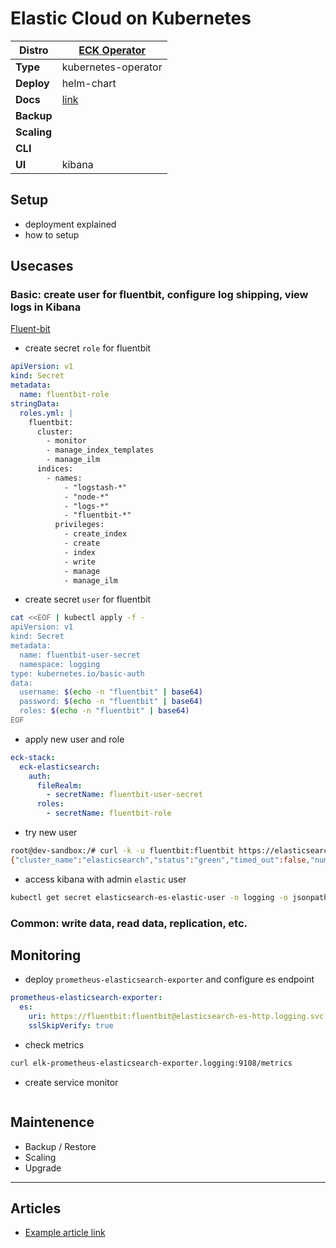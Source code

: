 # Elastic Cloud on Kubernetes

|**Distro**|[ECK Operator](https://github.com/elastic/cloud-on-k8s)|
|-|-|
|**Type**|kubernetes-operator|
|**Deploy**|helm-chart|
|**Docs**|[link](https://www.elastic.co/docs/deploy-manage/deploy/cloud-on-k8s)|
|**Backup**||
|**Scaling**||
|**CLI**||
|**UI**|kibana|

## Setup

- deployment explained
- how to setup

## Usecases

### Basic: create user for fluentbit, configure log shipping, view logs in Kibana

[Fluent-bit](fluentbit.md)

- create secret `role` for fluentbit

```yaml
apiVersion: v1
kind: Secret
metadata:
  name: fluentbit-role
stringData:
  roles.yml: |
    fluentbit:
      cluster:
        - monitor
        - manage_index_templates
        - manage_ilm
      indices:
        - names:
            - "logstash-*"
            - "node-*"
            - "logs-*"
            - "fluentbit-*"
          privileges:
            - create_index
            - create
            - index
            - write
            - manage
            - manage_ilm
```

- create secret `user` for fluentbit

```bash
cat <<EOF | kubectl apply -f -
apiVersion: v1
kind: Secret
metadata:
  name: fluentbit-user-secret
  namespace: logging
type: kubernetes.io/basic-auth
data:
  username: $(echo -n "fluentbit" | base64)
  password: $(echo -n "fluentbit" | base64)
  roles: $(echo -n "fluentbit" | base64)
EOF
```

- apply new user and role

```yaml
eck-stack:
  eck-elasticsearch:
    auth:
      fileRealm:
        - secretName: fluentbit-user-secret
      roles:
        - secretName: fluentbit-role
```

- try new user

```bash
root@dev-sandbox:/# curl -k -u fluentbit:fluentbit https://elasticsearch-es-internal-http.logging.svc.cluster.local:9200/_cluster/health
{"cluster_name":"elasticsearch","status":"green","timed_out":false,"number_of_nodes":1,"number_of_data_nodes":1,"active_primary_shards":35,"active_shards":35,"relocating_shards":0,"initializing_shards":0,"unassigned_shards":0,"unassigned_primary_shards":0,"delayed_unassigned_shards":0,"number_of_pending_tasks":0,"number_of_in_flight_fetch":0,"task_max_waiting_in_queue_millis":0,"active_shards_percent_as_number":100.0}
```

- access kibana with admin `elastic` user

```bash
kubectl get secret elasticsearch-es-elastic-user -n logging -o jsonpath='{.data.elastic}' | base64 -d
```

### Common: write data, read data, replication, etc.

## Monitoring

- deploy `prometheus-elasticsearch-exporter` and configure es endpoint

```yaml
prometheus-elasticsearch-exporter:
  es:
    uri: https://fluentbit:fluentbit@elasticsearch-es-http.logging.svc:9200
    sslSkipVerify: true
```

- check metrics

```bash
curl elk-prometheus-elasticsearch-exporter.logging:9108/metrics
```

- create service monitor

```yaml

```

## Maintenence

- Backup / Restore
- Scaling
- Upgrade

---

## Articles

* [Example article link](#)

